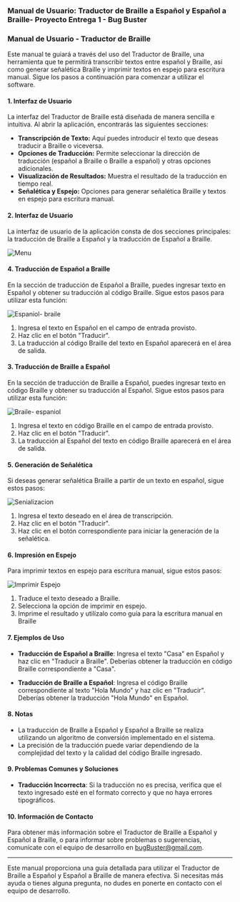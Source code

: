 ### Manual de Usuario: Traductor de Braille a Español y Español a Braille- Proyecto Entrega 1 - Bug Buster
### Manual de Usuario - Traductor de Braille

Este manual te guiará a través del uso del Traductor de Braille, una herramienta que te permitirá transcribir textos entre español y Braille, así como generar señalética Braille y imprimir textos en espejo para escritura manual. Sigue los pasos a continuación para comenzar a utilizar el software.

#### 1. Interfaz de Usuario

La interfaz del Traductor de Braille está diseñada de manera sencilla e intuitiva. Al abrir la aplicación, encontrarás las siguientes secciones:

- **Transcripción de Texto:** Aquí puedes introducir el texto que deseas traducir a Braille o viceversa.
- **Opciones de Traducción:** Permite seleccionar la dirección de traducción (español a Braille o Braille a español) y otras opciones adicionales.
- **Visualización de Resultados:** Muestra el resultado de la traducción en tiempo real.
- **Señalética y Espejo:** Opciones para generar señalética Braille y textos en espejo para escritura manual.

#### 2. Interfaz de Usuario

La interfaz de usuario de la aplicación consta de dos secciones principales: la traducción de Braille a Español y la traducción de Español a Braille.

![Menu](./images/menu.png)
#### 4. Traducción de Español a Braille

En la sección de traducción de Español a Braille, puedes ingresar texto en Español y obtener su traducción al código Braille. Sigue estos pasos para utilizar esta función:

![Espaniol- braile](./images/espaniol-braile.png)
1. Ingresa el texto en Español en el campo de entrada provisto.
2. Haz clic en el botón "Traducir".
3. La traducción al código Braille del texto en Español aparecerá en el área de salida.
#### 3. Traducción de Braille a Español

En la sección de traducción de Braille a Español, puedes ingresar texto en código Braille y obtener su traducción al Español. Sigue estos pasos para utilizar esta función:

![Braile-  espaniol](./images/braile-espaniol.png)

1. Ingresa el texto en código Braille en el campo de entrada provisto.
2. Haz clic en el botón "Traducir".
3. La traducción al Español del texto en código Braille aparecerá en el área de salida.
#### 5. Generación de Señalética

Si deseas generar señalética Braille a partir de un texto en español, sigue estos pasos:

![Senializacion](./images/senializacion.png)

1. Ingresa el texto deseado en el área de transcripción.
2. Haz clic en el botón "Traducir".
3. Haz clic en el botón correspondiente para iniciar la generación de la señalética.

#### 6. Impresión en Espejo

Para imprimir textos en espejo para escritura manual, sigue estos pasos:

![Imprimir Espejo](./images/espejo.png)

1. Traduce el texto deseado a Braille.
2. Selecciona la opción de imprimir en espejo.
4. Imprime el resultado y utilízalo como guía para la escritura manual en Braille
#### 7. Ejemplos de Uso

- **Traducción de Español a Braille**: Ingresa el texto "Casa" en Español y haz clic en "Traducir a Braille". Deberías obtener la traducción en código Braille correspondiente a "Casa".

- **Traducción de Braille a Español**: Ingresa el código Braille correspondiente al texto "Hola Mundo" y haz clic en "Traducir". Deberías obtener la traducción "Hola Mundo" en Español.
#### 8. Notas

- La traducción de Braille a Español y Español a Braille se realiza utilizando un algoritmo de conversión implementado en el sistema.
- La precisión de la traducción puede variar dependiendo de la complejidad del texto y la calidad del código Braille ingresado.

#### 9. Problemas Comunes y Soluciones

- **Traducción Incorrecta**: Si la traducción no es precisa, verifica que el texto ingresado esté en el formato correcto y que no haya errores tipográficos.

#### 10. Información de Contacto

Para obtener más información sobre el Traductor de Braille a Español y Español a Braille, o para informar sobre problemas o sugerencias, comunícate con el equipo de desarrollo en [bugBuster@gmail.com](mailto:contacto@traductorbraille.com).

---

Este manual proporciona una guía detallada para utilizar el Traductor de Braille a Español y Español a Braille de manera efectiva. Si necesitas más ayuda o tienes alguna pregunta, no dudes en ponerte en contacto con el equipo de desarrollo.
